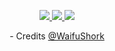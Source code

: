 <p align="center">
	<a href="https://discord.gg/jCGzMk5AUW">
	    <img src="https://img.shields.io/badge/Add%20Me%20On%20Discord-7289DA?logoColor=white&logo=discord&style=for-the-badge&&logoWidth=30" />
	</a>
	<a href="https://steamcommunity.com/id/Castwrld/">
	    <img src="https://img.shields.io/badge/Add%20Me%20On%20Steam-333333?logoColor=white&logo=steam&style=for-the-badge&&logoWidth=30" />
	</a>
	<a href="https://myanimelist.net/profile/Castwrld">
	    <img src="https://i.ibb.co/Tk4pHnW/Screenshot-2021-11-10-043450.png" />
  </a>
<p align="center">
	</a>
  - Credits 
<a href="https://github.com/WaifuShork">
@WaifuShork
	</a>
